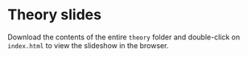 # Theory slides

Download the contents of the entire `theory` folder and double-click on `index.html` to view the slideshow in the browser.